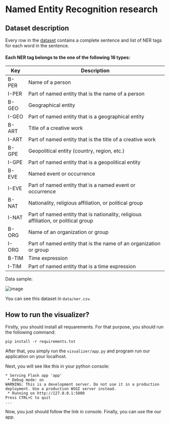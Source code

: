 # Named Entity Recognition research

## Dataset description
Every row in the [dataset](https://www.kaggle.com/datasets/naseralqaydeh/named-entity-recognition-ner-corpus/data) contains a complete sentence and list of NER tags for each
word in the sentence.
#### Each NER tag belongs to the one of the following 16 types:

| Key     | Description                                             |
| ------- | ------------------------------------------------------- |
| B-PER   | Name of a person                                        |
| I-PER   | Part of named entity that is the name of a person       |
| B-GEO   | Geographical entity                                     |
| I-GEO   | Part of named entity that is a geographical entity      |
| B-ART   | Title of a creative work                                |
| I-ART   | Part of named entity that is the title of a creative work |
| B-GPE   | Geopolitical entity (country, region, etc.)             |
| I-GPE   | Part of named entity that is a geopolitical entity      |
| B-EVE   | Named event or occurrence                               |
| I-EVE   | Part of named entity that is a named event or occurrence |
| B-NAT   | Nationality, religious affiliation, or political group  |
| I-NAT   | Part of named entity that is nationality, religious affiliation, or political group |
| B-ORG   | Name of an organization or group                        |
| I-ORG   | Part of named entity that is the name of an organization or group |
| B-TIM   | Time expression                                         |
| I-TIM   | Part of named entity that is a time expression          |

Data sample:

![image](https://github.com/MaratMedvedev/Named-Entity-Recognition-research/assets/90756690/3184e7a3-a7fd-440f-884d-df4cacc17ad5)

You can see this dataset in `data/ner.csv`.
## How to run the visualizer?

Firstly, you should install all requarements. For that purpose, you should run the following command:

`pip install -r requirements.txt`

After that, you simply run the `visualizer/app.py` and program run our application on your localhost. 

Next, you will see like this in your python console:
~~~
* Serving Flask app 'app'
 * Debug mode: on
WARNING: This is a development server. Do not use it in a production deployment. Use a production WSGI server instead.
 * Running on http://127.0.0.1:5000
Press CTRL+C to quit
...
~~~
Now, you just should follow the link in console. 
Finally, you can use the our app.


